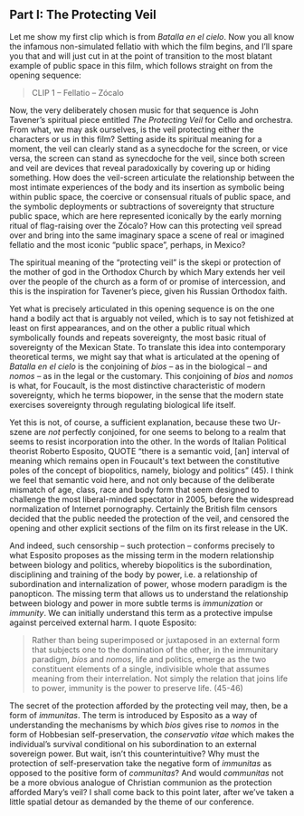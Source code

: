 ﻿## Part I: The Protecting Veil

Let me show my first clip which is from *Batalla en el cielo*. Now you all know the infamous non-simulated fellatio with which the film begins, and I’ll spare you that and will just cut in at the point of transition to the most blatant example of public space in this film, which follows straight on from the opening sequence:

> CLIP 1 – Fellatio – Zócalo

Now, the very deliberately chosen music for that sequence is John Tavener’s spiritual piece entitled *The Protecting Veil* for Cello and orchestra. From what, we may ask ourselves, is the veil protecting either the characters or us in this film? Setting aside its spiritual meaning for a moment, the veil can clearly stand as a synecdoche for the screen, or vice versa, the screen can stand as synecdoche for the veil, since both screen and veil are devices that reveal paradoxically by covering up or hiding something. How does the veil-screen articulate the relationship between the most intimate experiences of the body and its insertion as symbolic being within public space, the coercive or consensual rituals of public space, and the symbolic deployments or subtractions of sovereignty that structure public space, which are here represented iconically by the early morning ritual of flag-raising over the Zócalo? How can this protecting veil spread over and bring into the same imaginary space a scene of real or imagined fellatio and the most iconic “public space”, perhaps, in Mexico?

The spiritual meaning of the “protecting veil” is the skepi or protection of the mother of god in the Orthodox Church by which Mary extends her veil over the people of the church as a form of or promise of intercession, and this is the inspiration for Tavener’s piece, given his Russian Orthodox faith.

Yet what is precisely articulated in this opening sequence is on the one hand a bodily act that is arguably not veiled, which is to say not fetishized at least on first appearances, and on the other a public ritual which symbolically founds and repeats sovereignty, the most basic ritual of sovereignty of the Mexican State. To translate this idea into contemporary theoretical terms, we might say that what is articulated at the opening of *Batalla en el cielo* is the conjoining of *bios* – as in the biological – and *nomos* – as in the legal or the customary. This conjoining of *bios* and *nomos* is what, for Foucault, is the most distinctive characteristic of modern sovereignty, which he terms biopower, in the sense that the modern state exercises sovereignty through regulating biological life itself.

Yet this is not, of course, a sufficient explanation, because these two Ur-szene are *not* perfectly conjoined, for one seems to belong to a realm that seems to resist incorporation into the other. In the words of Italian Political theorist Roberto Esposito, QUOTE “there is a semantic void, \[an\] interval of meaning which remains open in Foucault's text between the constitutive poles of the concept of biopolitics, namely, biology and politics” (45). I think we feel that semantic void here, and not only because of the deliberate mismatch of age, class, race and body form that seem designed to challenge the most liberal-minded spectator in 2005, before the widespread normalization of Internet pornography. Certainly the British film censors decided that the public needed the protection of the veil, and censored the opening and other explicit sections of the film on its first release in the UK.

And indeed, such censorship – such protection – conforms precisely to what Esposito proposes as the missing term in the modern relationship between biology and politics, whereby biopolitics is the subordination, disciplining and training of the body by power, i.e. a relationship of subordination and internalization of power, whose modern paradigm is the panopticon. The missing term that allows us to understand the relationship between biology and power in more subtle terms is *immunization* or *immunity*. We can initially understand this term as a protective impulse against perceived external harm. I quote Esposito:

> Rather than being superimposed or juxtaposed in an external form that subjects one to the domination of the other, in the immunitary paradigm, *bíos* and *nomos*, life and politics, emerge as the two constituent elements of a single, indivisible whole that assumes meaning from their interrelation. Not simply the relation that joins life to power, immunity is the power to preserve life. (45-46)

The secret of the protection afforded by the protecting veil may, then, be a form of *immunitas*. The term is introduced by Esposito as a way of understanding the mechanisms by which *bios* gives rise to *nomos* in the form of Hobbesian self-preservation, the *conservatio vitae* which makes the individual’s survival conditional on his subordination to an external sovereign power. But wait, isn’t this counterintuitive? Why must the protection of self-preservation take the negative form of *immunitas* as opposed to the positive form of *communitas*? And would *communitas* not be a more obvious analogue of Christian communion as the protection afforded Mary’s veil? I shall come back to this point later, after we’ve taken a little spatial detour as demanded by the theme of our conference.

